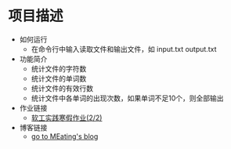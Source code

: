 # 项目描述
+ 如何运行
  - 在命令行中输入读取文件和输出文件，如 input.txt output.txt
+ 功能简介
  - 统计文件的字符数
  - 统计文件的单词数
  - 统计文件的有效行数
  - 统计文件中各单词的出现次数，如果单词不足10个，则全部输出
+ 作业链接
  - [软工实践寒假作业(2/2)](https://edu.cnblogs.com/campus/fzu/FZUSESPR21/homework/11672)
+ 博客链接
  - [go to MEating's blog](https://www.cnblogs.com/maoeating/)